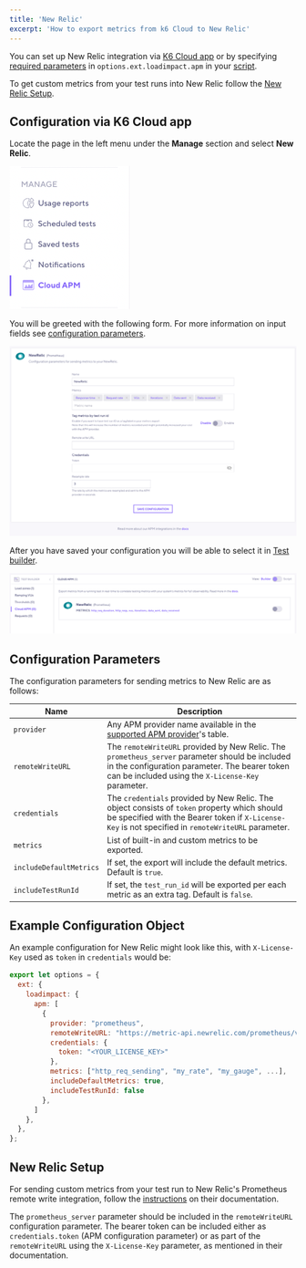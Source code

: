 ```yaml
---
title: 'New Relic'
excerpt: 'How to export metrics from k6 Cloud to New Relic'
---
```


You can set up New Relic integration via [K6 Cloud app](/cloud/integrations/cloud-apm/new-relic#configuration-via-k6-cloud-app) or by specifying [required parameters](/cloud/integrations/cloud-apm/new-relic#configuration-parameters) in `options.ext.loadimpact.apm` in your [script](/cloud/integrations/cloud-apm/new-relic#example-configuration-object).

To get custom metrics from your test runs into New Relic follow the [New Relic Setup](/cloud/integrations/cloud-apm/new-relic#new-relic-setup).

## Configuration via K6 Cloud app

Locate the page in the left menu under the **Manage** section and select **New Relic**.

![Manage Menu UI](../images/05-Cloud-APM/cloud-app-manage-menu.png)

You will be greeted with the following form. For more information on input fields see [configuration parameters](/cloud/integrations/cloud-apm/new-relic#configuration-parameters).

![Cloud APM - New Relic Form UI](images/newrelic-cloud-app-form.png)

After you have saved your configuration you will be able to select it in [Test builder](/test-authoring/test-builder).

![Cloud APM - New Relic Test Builder UI](images/newrelic-cloud-app-testbuilder.png)

## Configuration Parameters

The configuration parameters for sending metrics to New Relic are as follows:

| Name                    | Description                                                                                                                                                                                |
| ----------------------- | ------------------------------------------------------------------------------------------------------------------------------------------------------------------------------------------ |
| `provider`              | Any APM provider name available in the [supported APM provider](/cloud/integrations/cloud-apm#supported-apm-providers)'s table.                                                            |
| `remoteWriteURL`        | The `remoteWriteURL` provided by New Relic. The `prometheus_server` parameter should be included in the configuration parameter. The bearer token can be included using the `X-License-Key` parameter. |
| `credentials`           | The `credentials` provided by New Relic. The object consists of `token` property which should be specified with the Bearer token if `X-License-Key` is not specified in `remoteWriteURL` parameter. |
| `metrics`               | List of built-in and custom metrics to be exported.                                                                                                                                        |
| `includeDefaultMetrics` | If set, the export will include the default metrics. Default is `true`.                                                                                                                    |
| `includeTestRunId`      | If set, the `test_run_id` will be exported per each metric as an extra tag. Default is `false`.                                                                                            |

## Example Configuration Object

An example configuration for New Relic might look like this, with `X-License-Key` used as `token` in `credentials` would be:

```javascript
export let options = {
  ext: {
    loadimpact: {
      apm: [
        {
          provider: "prometheus",
          remoteWriteURL: "https://metric-api.newrelic.com/prometheus/v1/write?prometheus_server=<YOUR_DATA_SOURCE_NAME>",
          credentials: {
            token: "<YOUR_LICENSE_KEY>"
          },
          metrics: ["http_req_sending", "my_rate", "my_gauge", ...],
          includeDefaultMetrics: true,
          includeTestRunId: false
        },
      ]
    },
  },
};
```

## New Relic Setup

For sending custom metrics from your test run to New Relic's Prometheus remote write integration, follow the [instructions](https://docs.newrelic.com/docs/integrations/prometheus-integrations/install-configure-remote-write/set-your-prometheus-remote-write-integration/) on their documentation.

The `prometheus_server` parameter should be included in the `remoteWriteURL` configuration parameter. The bearer token can be included either as `credentials.token` (APM configuration parameter) or as part of the `remoteWriteURL` using the `X-License-Key` parameter, as mentioned in their documentation.
